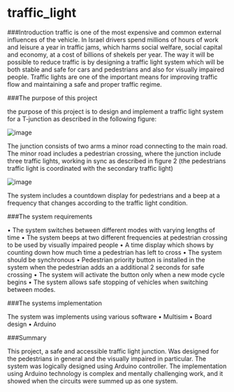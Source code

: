 # traffic_light

###Introduction 
traffic is one of the most expensive and common external influences of the vehicle. In Israel drivers spend millions of hours of work and leisure a year in traffic jams, which harms social welfare, social capital and economy, at a cost of billions of shekels per year. The way it will be possible to reduce traffic is by designing a traffic light system which will be both stable and safe for cars and pedestrians and also for visually impaired people. Traffic lights are one of the important means for improving traffic flow and maintaining a safe and proper traffic regime.


###The purpose of this project

the purpose of this project is to design and implement a traffic light system for a T-junction as described in the following figure:

![image](https://user-images.githubusercontent.com/72805044/104364990-12f08880-5520-11eb-9037-be9fd9a752e3.png)

The junction consists of two arms a minor road connecting to the main road. The minor road includes a pedestrian crossing, where the junction include three traffic lights, working in sync as described in figure 2 (the pedestrians traffic light is coordinated with the secondary traffic light)

![image](https://user-images.githubusercontent.com/72805044/104365147-50551600-5520-11eb-8506-a523e73a92fd.png)

The system includes a countdown display for pedestrians and a beep at a frequency that changes according to the traffic light condition.


###The system requirements

•	The system switches between different modes with varying lengths of time
•	The system beeps at two different frequencies at pedestrian crossing to be used by visually impaired people
•	A time display which shows by counting down how much time a pedestrian has left to cross
•	The system should be synchronous 
•	Pedestrian priority button is installed in the system when the pedestrian adds an a additional 2 seconds for safe crossing 
•	The system will activate the button only when a new mode cycle begins
•	The system allows safe stopping of vehicles when switching between modes.


###The systems implementation

The system was implements using various software
•	Multisim
•	Board design
•	Arduino


###Summary 

This project, a safe and accessible traffic light junction. Was designed for the pedestrians in general and the visually impaired in particular.
The system was logically designed using Arduino controller. The implementation using Arduino technology is complex and mentally challenging work, and it showed when the circuits were summed up as one system.

